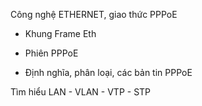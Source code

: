 Công nghệ ETHERNET, giao thức PPPoE

- Khung Frame Eth

- Phiên PPPoE

- Định nghĩa, phân loại, các bản tin PPPoE

Tìm hiểu LAN - VLAN - VTP - STP
